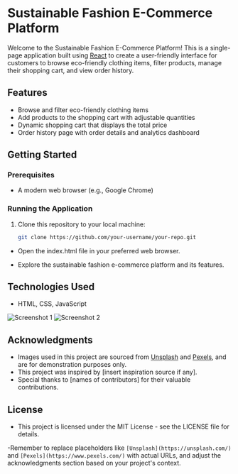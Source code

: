 # Sustainable Fashion E-Commerce Platform

Welcome to the Sustainable Fashion E-Commerce Platform! This is a single-page application built using [React](https://reactjs.org/) to create a user-friendly interface for customers to browse eco-friendly clothing items, filter products, manage their shopping cart, and view order history.

## Features

- Browse and filter eco-friendly clothing items
- Add products to the shopping cart with adjustable quantities
- Dynamic shopping cart that displays the total price
- Order history page with order details and analytics dashboard

## Getting Started

### Prerequisites

- A modern web browser (e.g., Google Chrome)

### Running the Application

1. Clone this repository to your local machine:

   ```bash
   git clone https://github.com/your-username/your-repo.git
   ```

- Open the index.html file in your preferred web browser.

- Explore the sustainable fashion e-commerce platform and its features.

## Technologies Used

- HTML, CSS, JavaScript

![Screenshot 1](screenshots/ss1.png)
![Screenshot 2](screenshots/ss2.png)

## Acknowledgments

- Images used in this project are sourced from [Unsplash](https://unsplash.com/) and [Pexels](https://www.pexels.com/), and are for demonstration purposes only.
- This project was inspired by [insert inspiration source if any].
- Special thanks to [names of contributors] for their valuable contributions.

## License

- This project is licensed under the MIT License - see the LICENSE file for details.

-Remember to replace placeholders like `[Unsplash](https://unsplash.com/)` and `[Pexels](https://www.pexels.com/)` with actual URLs, and adjust the acknowledgments section based on your project's context.
